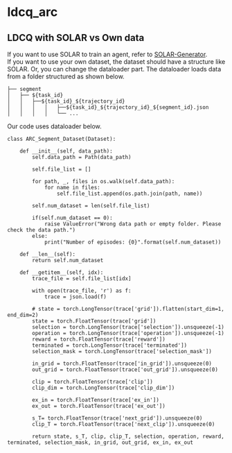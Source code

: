 # ldcq_arc

## LDCQ with SOLAR vs Own data

If you want to use SOLAR to train an agent, refer to [SOLAR-Generator](SOLAR-Generator/).  
If you want to use your own dataset, the dataset should have a structure like SOLAR. Or, you can change the dataloader part. 
The dataloader loads data from a folder structured as shown below.
```
├── segment
│   ├── ${task_id}
│   │   ├──${task_id}_${trajectory_id}
│   │   │   │   ├──${task_id}_${trajectory_id}_${segment_id}.json
│   │   │   │   └── ...
```

Our code uses dataloader below.
```
class ARC_Segment_Dataset(Dataset):
    
    def __init__(self, data_path): 
        self.data_path = Path(data_path)

        self.file_list = []

        for path, _, files in os.walk(self.data_path):
            for name in files:
                self.file_list.append(os.path.join(path, name))

        self.num_dataset = len(self.file_list)
        
        if(self.num_dataset == 0):
            raise ValueError("Wrong data path or empty folder. Please check the data path.")
        else:
            print("Number of episodes: {0}".format(self.num_dataset))
        
    def __len__(self):
        return self.num_dataset

    def __getitem__(self, idx):
        trace_file = self.file_list[idx]
            
        with open(trace_file, 'r') as f:
            trace = json.load(f)
        
        # state = torch.LongTensor(trace['grid']).flatten(start_dim=1, end_dim=2)
        state = torch.FloatTensor(trace['grid'])
        selection = torch.LongTensor(trace['selection']).unsqueeze(-1)
        operation = torch.LongTensor(trace['operation']).unsqueeze(-1)
        reward = torch.FloatTensor(trace['reward'])
        terminated = torch.LongTensor(trace['terminated'])
        selection_mask = torch.LongTensor(trace['selection_mask'])
        
        in_grid = torch.FloatTensor(trace['in_grid']).unsqueeze(0)
        out_grid = torch.FloatTensor(trace['out_grid']).unsqueeze(0)
        
        clip = torch.FloatTensor(trace['clip'])
        clip_dim = torch.LongTensor(trace['clip_dim'])
        
        ex_in = torch.FloatTensor(trace['ex_in'])
        ex_out = torch.FloatTensor(trace['ex_out'])
        
        s_T= torch.FloatTensor(trace['next_grid']).unsqueeze(0)
        clip_T = torch.FloatTensor(trace['next_clip']).unsqueeze(0)
        
        return state, s_T, clip, clip_T, selection, operation, reward, terminated, selection_mask, in_grid, out_grid, ex_in, ex_out
```